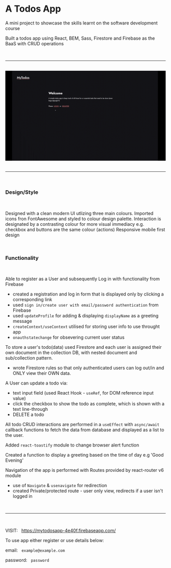 # A Todos App #

A mini project to showcase the skills learnt on the software development course

Built a todos app using React, BEM, Sass, Firestore and Firebase as the BaaS with CRUD operations

<br>

---

<br>

<div align="center">
    <img src="./mytodos-app-gif-demo.gif" alt="todos app">
</div>

<br>

---

<br>

### Design/Style ###

<br>

Designed with a clean modern UI utlizing three main colours.
Imported icons fron FontAwesome and styled to colour design palette.
Interaction is designated by a contrasting colour for more visual immediacy
e.g. checkbox and buttons are the same colour (actions)
Responsive mobile first design

<br>

### Functionality ###

<br>

Able to register as a User and subsequently Log in with functionality from Firebase

- created a registration and log in form that is displayed only by clicking a corresponding link
- used `sign in/create user with email/password authentication` from Firebase
- used `updateProfile` for adding & displaying `displayName` as a greeting message
- `createContext/useContext` utilised for storing user info to use throught app
- `onauthstatechange` for obsevering current user status

To store a user's todo(data) used Firestore and each user is assigned their own document
in the collection DB, with nested document and sub/collection pattern.

- wrote Firestore rules so that only authenticated users can log out/in and ONLY view their OWN data.

A User can update a todo via:

- text input field (used React Hook - `useRef`, for DOM reference input value)  
- click the checkbox to show the todo as complete, which is shown with a text line-through
- DELETE a todo

All todo CRUD interactions are performed in a `useEffect` with `async/await` callback functions to fetch
the data from database and displayed as a list to the user.

Added `react-toastify` module to change browser alert function

Created a function to display a greeting based on the time of day e.g 'Good Evening'

Navigation of the app is performed with Routes provided by react-router v6 module

- use of `Navigate` & `usenavigate` for redirection
- created Private/protected route - user only view, redirects if a user isn't logged in

<br>

---

<br>

VISIT: &nbsp; https://mytodosapp-4e40f.firebaseapp.com/

To use app either register or use details below:

email: &nbsp; `example@example.com`

password: &nbsp; `password`
